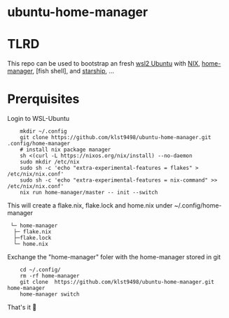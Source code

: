 # ubuntu-home-manager

# TLRD
This repo can be used to bootstrap an fresh [wsl2 Ubuntu](https://canonical-ubuntu-wsl.readthedocs-hosted.com/en/latest/guides/install-ubuntu-wsl2/) with [NIX](https://nixos.org),  [home-manager](), [fish shell], and [starship](), ...

# Prerquisites

Login to WSL-Ubuntu

```console
    mkdir ~/.config
    git clone https://github.com/klst9498/ubuntu-home-manager.git .config/home-manager
    # install nix package manager
    sh <(curl -L https://nixos.org/nix/install) --no-daemon
    sudo mkdir /etc/nix
    sudo sh -c 'echo "extra-experimental-features = flakes" > /etc/nix/nix.conf'
    sudo sh -c 'echo "extra-experimental-features = nix-command" >> /etc/nix/nix.conf'
    nix run home-manager/master -- init --switch
```
 This will create a flake.nix, flake.lock and home.nix under ~/.config/home-manager

```console
 └─ home-manager
  ├─ flake.nix
  ├─flake.lock
  └─ home.nix
```

Exchange the "home-manager" foler with the home-manager stored in git
```console
    cd ~/.config/
    rm -rf home-manager
    git clone  https://github.com/klst9498/ubuntu-home-manager.git home-manager
    home-manager switch
```

That's it :runner:


